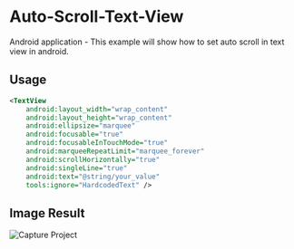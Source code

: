 Auto-Scroll-Text-View
=====================

Android application - This example will show how to set auto scroll in text view in android.

Usage
-----

```xml
<TextView
    android:layout_width="wrap_content"
    android:layout_height="wrap_content"
    android:ellipsize="marquee"
    android:focusable="true"
    android:focusableInTouchMode="true"
    android:marqueeRepeatLimit="marquee_forever"
    android:scrollHorizontally="true"
    android:singleLine="true"
    android:text="@string/your_value"
    tools:ignore="HardcodedText" />
```


Image Result
-----

![Capture Project](http://i39.tinypic.com/2n0rdlg.png)
